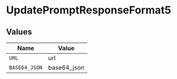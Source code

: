 # UpdatePromptResponseFormat5


## Values

| Name          | Value         |
| ------------- | ------------- |
| `URL`         | url           |
| `BASE64_JSON` | base64_json   |